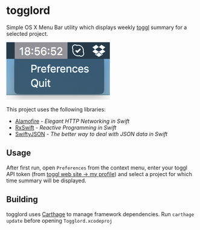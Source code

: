# togglord
Simple OS X Menu Bar utility which displays weekly [toggl](https://toggl.com) summary for a selected project.

![screenshot](sshot.png)

This project uses the following libraries:
* [Alamofire](https://github.com/Alamofire/Alamofire) - _Elegant HTTP Networking in Swift_
* [RxSwift](https://github.com/ReactiveX/RxSwift) - _Reactive Programming in Swift_
* [SwiftyJSON](https://github.com/SwiftyJSON/SwiftyJSON) - _The better way to deal with JSON data in Swift_

## Usage

After first run, open `Preferences` from the context menu, enter your toggl API token (from [toggl web site -> my profile](https://www.toggl.com/app/profile)) and select a project for which time summary will be displayed.

## Building

togglord uses [Carthage](https://github.com/carthage/carthage) to manage framework dependencies. 
Run `carthage update` before opening `Togglord.xcodeproj`
